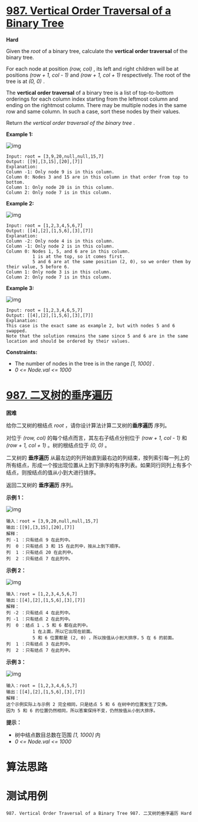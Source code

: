 # [987. Vertical Order Traversal of a Binary Tree][enTitle]

**Hard**

Given the  *root*  of a binary tree, calculate the **vertical order traversal**  of the binary tree.

For each node at position  *(row, col)* , its left and right children will be at positions  *(row + 1, col - 1)*  and  *(row + 1, col + 1)*  respectively. The root of the tree is at  *(0, 0)* .

The **vertical order traversal**  of a binary tree is a list of top-to-bottom orderings for each column index starting from the leftmost column and ending on the rightmost column. There may be multiple nodes in the same row and same column. In such a case, sort these nodes by their values.

Return  *the vertical order traversal of the binary tree* .



**Example 1:** 

![img](https://assets.leetcode.com/uploads/2021/01/29/vtree1.jpg)

```
Input: root = [3,9,20,null,null,15,7]
Output: [[9],[3,15],[20],[7]]
Explanation:
Column -1: Only node 9 is in this column.
Column 0: Nodes 3 and 15 are in this column in that order from top to bottom.
Column 1: Only node 20 is in this column.
Column 2: Only node 7 is in this column.
```

**Example 2:** 

![img](https://assets.leetcode.com/uploads/2021/01/29/vtree2.jpg)

```
Input: root = [1,2,3,4,5,6,7]
Output: [[4],[2],[1,5,6],[3],[7]]
Explanation:
Column -2: Only node 4 is in this column.
Column -1: Only node 2 is in this column.
Column 0: Nodes 1, 5, and 6 are in this column.
          1 is at the top, so it comes first.
          5 and 6 are at the same position (2, 0), so we order them by their value, 5 before 6.
Column 1: Only node 3 is in this column.
Column 2: Only node 7 is in this column.

```

**Example 3:** 

![img](https://assets.leetcode.com/uploads/2021/01/29/vtree3.jpg)

```
Input: root = [1,2,3,4,6,5,7]
Output: [[4],[2],[1,5,6],[3],[7]]
Explanation:
This case is the exact same as example 2, but with nodes 5 and 6 swapped.
Note that the solution remains the same since 5 and 6 are in the same location and should be ordered by their values.

```



**Constraints:** 

- The number of nodes in the tree is in the range  *[1, 1000]* . 
-  *0 <= Node.val <= 1000* 


# [987. 二叉树的垂序遍历][cnTitle]

**困难**

给你二叉树的根结点  *root*  ，请你设计算法计算二叉树的**垂序遍历**  序列。

对位于  *(row, col)*  的每个结点而言，其左右子结点分别位于  *(row + 1, col - 1)*  和  *(row + 1, col + 1)*  。树的根结点位于  *(0, 0)*  。

二叉树的 **垂序遍历**  从最左边的列开始直到最右边的列结束，按列索引每一列上的所有结点，形成一个按出现位置从上到下排序的有序列表。如果同行同列上有多个结点，则按结点的值从小到大进行排序。

返回二叉树的 **垂序遍历**  序列。



**示例 1：** 

![img](https://assets.leetcode.com/uploads/2021/01/29/vtree1.jpg)

```
输入：root = [3,9,20,null,null,15,7]
输出：[[9],[3,15],[20],[7]]
解释：
列 -1 ：只有结点 9 在此列中。
列  0 ：只有结点 3 和 15 在此列中，按从上到下顺序。
列  1 ：只有结点 20 在此列中。
列  2 ：只有结点 7 在此列中。
```

**示例 2：** 

![img](https://assets.leetcode.com/uploads/2021/01/29/vtree2.jpg)

```
输入：root = [1,2,3,4,5,6,7]
输出：[[4],[2],[1,5,6],[3],[7]]
解释：
列 -2 ：只有结点 4 在此列中。
列 -1 ：只有结点 2 在此列中。
列  0 ：结点 1 、5 和 6 都在此列中。
          1 在上面，所以它出现在前面。
          5 和 6 位置都是 (2, 0) ，所以按值从小到大排序，5 在 6 的前面。
列  1 ：只有结点 3 在此列中。
列  2 ：只有结点 7 在此列中。

```

**示例 3：** 

![img](https://assets.leetcode.com/uploads/2021/01/29/vtree3.jpg)

```
输入：root = [1,2,3,4,6,5,7]
输出：[[4],[2],[1,5,6],[3],[7]]
解释：
这个示例实际上与示例 2 完全相同，只是结点 5 和 6 在树中的位置发生了交换。
因为 5 和 6 的位置仍然相同，所以答案保持不变，仍然按值从小到大排序。
```



**提示：** 

- 树中结点数目总数在范围  *[1, 1000]*  内 
-  *0 <= Node.val <= 1000* 




# 算法思路

# 测试用例
```
987. Vertical Order Traversal of a Binary Tree 987. 二叉树的垂序遍历 Hard
```

[enTitle]: https://leetcode.com/problems/vertical-order-traversal-of-a-binary-tree/
[cnTitle]: https://leetcode-cn.com/problems/vertical-order-traversal-of-a-binary-tree/
